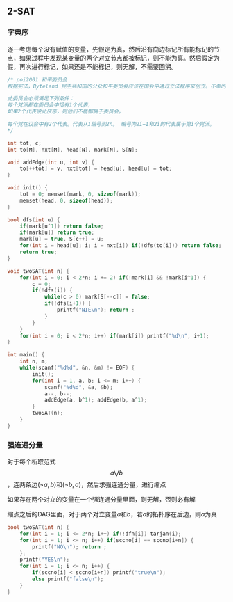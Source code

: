 ## 2-SAT

### 字典序

逐一考虑每个没有赋值的变量，先假定为真，然后沿有向边标记所有能标记的节点，如果过程中发现某变量的两个对立节点都被标记，则不能为真。然后假定为假，再次进行标记，如果还是不能标记，则无解，不需要回溯。

~~~c++
/* poi2001 和平委员会
根据宪法，Byteland 民主共和国的公众和平委员会应该在国会中通过立法程序来创立。不幸的是，由于某些党派代表之间的不和睦而使得这件事存在障碍。

此委员会必须满足下列条件：
每个党派都在委员会中恰有1个代表，
如果2个代表彼此厌恶，则他们不能都属于委员会。

每个党在议会中有2个代表。代表从1编号到2n。 编号为2i−1和2i的代表属于第i个党派。
*/

int tot, c;
int to[M], nxt[M], head[N], mark[N], S[N];

void addEdge(int u, int v) {
    to[++tot] = v, nxt[tot] = head[u], head[u] = tot;
}

void init() {
    tot = 0; memset(mark, 0, sizeof(mark));
    memset(head, 0, sizeof(head));
}

bool dfs(int u) {
    if(mark[u^1]) return false;
    if(mark[u]) return true;
    mark[u] = true, S[c++] = u;
    for(int i = head[u]; i; i = nxt[i]) if(!dfs(to[i])) return false;
    return true;
}

void twoSAT(int n) {
    for(int i = 0; i < 2*n; i += 2) if(!mark[i] && !mark[i^1]) {
        c = 0;
        if(!dfs(i)) {
            while(c > 0) mark[S[--c]] = false;
            if(!dfs(i+1)) {
                printf("NIE\n"); return ;
            }
        }
    }
    for(int i = 0; i < 2*n; i++) if(mark[i]) printf("%d\n", i+1);
}

int main() {
    int n, m;
    while(scanf("%d%d", &n, &m) != EOF) {
        init();
        for(int i = 1, a, b; i <= m; i++) {
            scanf("%d%d", &a, &b);
            a--, b--;
            addEdge(a, b^1); addEdge(b, a^1);
        }
        twoSAT(n);
    }
}
~~~

### 强连通分量

对于每个析取范式$$ a \bigvee b $$ ，连两条边$(\neg a, b)$和$(\neg b, a)$，然后求强连通分量，进行缩点

如果存在两个对立的变量在一个强连通分量里面，则无解，否则必有解

缩点之后的DAG里面，对于两个对立变量$a​$和$b​$，若$a​$的拓扑序在后边，则$a​$为真

~~~C++
bool twoSAT(int n) {
    for(int i = 1; i <= 2*n; i++) if(!dfn[i]) tarjan(i);
    for(int i = 1; i <= n; i++) if(sccno[i] == sccno[i+n]) {
        printf("NO\n"); return ;
    };
    printf("YES\n");
    for(int i = 1; i <= n; i++) {
        if(sccno[i] < sccno[i+n]) printf("true\n");
        else printf("false\n");
    }
}
~~~

